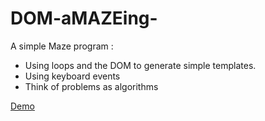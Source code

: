 # DOM-aMAZEing-

A simple Maze program :
* Using loops and the DOM to generate simple templates.
* Using keyboard events
* Think of problems as algorithms

[Demo](Demogif.gif)

